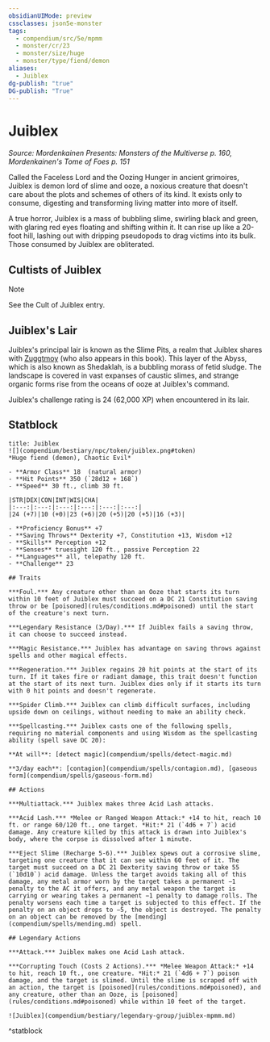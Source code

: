 ```yaml
---
obsidianUIMode: preview
cssclasses: json5e-monster
tags:
  - compendium/src/5e/mpmm
  - monster/cr/23
  - monster/size/huge
  - monster/type/fiend/demon
aliases:
  - Juiblex
dg-publish: "true"
DG-publish: "True"
---
```

# Juiblex
*Source: Mordenkainen Presents: Monsters of the Multiverse p. 160, Mordenkainen's Tome of Foes p. 151*  

Called the Faceless Lord and the Oozing Hunger in ancient grimoires, Juiblex is demon lord of slime and ooze, a noxious creature that doesn't care about the plots and schemes of others of its kind. It exists only to consume, digesting and transforming living matter into more of itself.

A true horror, Juiblex is a mass of bubbling slime, swirling black and green, with glaring red eyes floating and shifting within it. It can rise up like a 20-foot hill, lashing out with dripping pseudopods to drag victims into its bulk. Those consumed by Juiblex are obliterated.

## Cultists of Juiblex

> [!note]
> See the Cult of Juiblex entry.

## Juiblex's Lair

Juiblex's principal lair is known as the Slime Pits, a realm that Juiblex shares with [Zuggtmoy](compendium/bestiary/npc/zuggtmoy-mpmm.md) (who also appears in this book). This layer of the Abyss, which is also known as Shedaklah, is a bubbling morass of fetid sludge. The landscape is covered in vast expanses of caustic slimes, and strange organic forms rise from the oceans of ooze at Juiblex's command.

Juiblex's challenge rating is 24 (62,000 XP) when encountered in its lair.

## Statblock

```ad-statblock
title: Juiblex
![](compendium/bestiary/npc/token/juiblex.png#token)
*Huge fiend (demon), Chaotic Evil*

- **Armor Class** 18  (natural armor)
- **Hit Points** 350 (`28d12 + 168`)
- **Speed** 30 ft., climb 30 ft.

|STR|DEX|CON|INT|WIS|CHA|
|:---:|:---:|:---:|:---:|:---:|:---:|
|24 (+7)|10 (+0)|23 (+6)|20 (+5)|20 (+5)|16 (+3)|

- **Proficiency Bonus** +7
- **Saving Throws** Dexterity +7, Constitution +13, Wisdom +12
- **Skills** Perception +12
- **Senses** truesight 120 ft., passive Perception 22
- **Languages** all, telepathy 120 ft.
- **Challenge** 23

## Traits

***Foul.*** Any creature other than an Ooze that starts its turn within 10 feet of Juiblex must succeed on a DC 21 Constitution saving throw or be [poisoned](rules/conditions.md#poisoned) until the start of the creature's next turn.

***Legendary Resistance (3/Day).*** If Juiblex fails a saving throw, it can choose to succeed instead.

***Magic Resistance.*** Juiblex has advantage on saving throws against spells and other magical effects.

***Regeneration.*** Juiblex regains 20 hit points at the start of its turn. If it takes fire or radiant damage, this trait doesn't function at the start of its next turn. Juiblex dies only if it starts its turn with 0 hit points and doesn't regenerate.

***Spider Climb.*** Juiblex can climb difficult surfaces, including upside down on ceilings, without needing to make an ability check.

***Spellcasting.*** Juiblex casts one of the following spells, requiring no material components and using Wisdom as the spellcasting ability (spell save DC 20):

**At will**: [detect magic](compendium/spells/detect-magic.md)

**3/day each**: [contagion](compendium/spells/contagion.md), [gaseous form](compendium/spells/gaseous-form.md)

## Actions

***Multiattack.*** Juiblex makes three Acid Lash attacks.

***Acid Lash.*** *Melee or Ranged Weapon Attack:* +14 to hit, reach 10 ft. or range 60/120 ft., one target. *Hit:* 21 (`4d6 + 7`) acid damage. Any creature killed by this attack is drawn into Juiblex's body, where the corpse is dissolved after 1 minute.

***Eject Slime (Recharge 5-6).*** Juiblex spews out a corrosive slime, targeting one creature that it can see within 60 feet of it. The target must succeed on a DC 21 Dexterity saving throw or take 55 (`10d10`) acid damage. Unless the target avoids taking all of this damage, any metal armor worn by the target takes a permanent −1 penalty to the AC it offers, and any metal weapon the target is carrying or wearing takes a permanent −1 penalty to damage rolls. The penalty worsens each time a target is subjected to this effect. If the penalty on an object drops to −5, the object is destroyed. The penalty on an object can be removed by the [mending](compendium/spells/mending.md) spell.

## Legendary Actions

***Attack.*** Juiblex makes one Acid Lash attack.

***Corrupting Touch (Costs 2 Actions).*** *Melee Weapon Attack:* +14 to hit, reach 10 ft., one creature. *Hit:* 21 (`4d6 + 7`) poison damage, and the target is slimed. Until the slime is scraped off with an action, the target is [poisoned](rules/conditions.md#poisoned), and any creature, other than an Ooze, is [poisoned](rules/conditions.md#poisoned) while within 10 feet of the target.

![Juiblex](compendium/bestiary/legendary-group/juiblex-mpmm.md)
```
^statblock